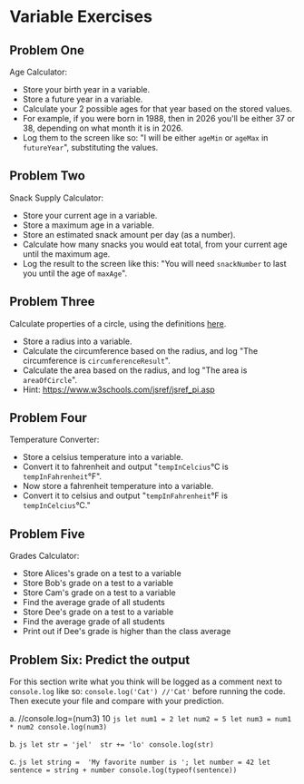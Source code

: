 
# Variable Exercises


## Problem One

Age Calculator:
 * Store your birth year in a variable.
 * Store a future year in a variable.
 * Calculate your 2 possible ages for that year based on the stored values.
 * For example, if you were born in 1988, then in 2026 you'll be either 37 or 38, depending on what month it is in 2026.
 * Log them to the screen like so: "I will be either `ageMin` or `ageMax` in `futureYear`", substituting the values.

## Problem Two

Snack Supply Calculator:
 * Store your current age in a variable.
 * Store a maximum age in a variable.
 * Store an estimated snack amount per day (as a number).
 * Calculate how many snacks you would eat total, from your current age until the maximum age.
 * Log the result to the screen like this: "You will need `snackNumber` to last you until the age of `maxAge`".

## Problem Three

Calculate properties of a circle, using the definitions [here](http://math2.org/math/geometry/circles.htm).
 * Store a radius into a variable.
 * Calculate the circumference based on the radius, and log "The circumference is `circumferenceResult`".
 * Calculate the area based on the radius, and log "The area is `areaOfCircle`".
 * Hint: https://www.w3schools.com/jsref/jsref_pi.asp

## Problem Four

Temperature Converter:
 * Store a celsius temperature into a variable.
 * Convert it to fahrenheit and output "`tempInCelcius`°C is `tempInFahrenheit`°F".
 * Now store a fahrenheit temperature into a variable.
 * Convert it to celsius and output "`tempInFahrenheit`°F is `tempInCelcius`°C."


## Problem Five

Grades Calculator:
 * Store Alices's grade on a test to a variable
 * Store Bob's grade on a test to a variable
 * Store Cam's grade on a test to a variable
 * Find the average grade of all students
 * Store Dee's grade on a test to a variable
 * Find the average grade of all students
 * Print out if Dee's grade is higher than the class average

## Problem Six: Predict the output

For this section write what you think will be logged as a comment next to `console.log` like so: `console.log('Cat') //'Cat'` before running the code. Then execute your file and compare with your prediction.

a. //console.log=(num3) 10
    ```js
    let num1 = 2
    let num2 = 5
    let num3 = num1 * num2
    console.log(num3)
    ```


b. 
    ```js
    let str = 'jel' 
    str += 'lo'
    console.log(str)
    ```

c. 
    ```js
    let string =  'My favorite number is ';
    let number = 42
    let sentence = string + number
    console.log(typeof(sentence))
    ```


